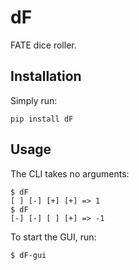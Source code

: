 # dF

FATE dice roller.

## Installation

Simply run:

    pip install dF

## Usage

The CLI takes no arguments:

    $ dF
    [ ] [-] [+] [+] => 1
    $ dF
    [-] [-] [ ] [+] => -1

To start the GUI, run:

    $ dF-gui
